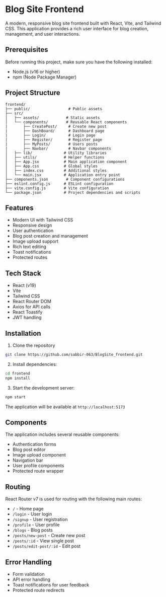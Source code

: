 # Blog Site Frontend

A modern, responsive blog site frontend built with React, Vite, and Tailwind CSS. This application provides a rich user interface for blog creation, management, and user interactions.

## Prerequisites

Before running this project, make sure you have the following installed:
- Node.js (v16 or higher)
- npm (Node Package Manager)

## Project Structure

```
frontend/
├── public/                 # Public assets
├── src/
│   ├── assets/            # Static assets
│   └── components/        # Reusable React components
|       ├── CreatePost/     # Create new post
|       ├── DashBoard/      # Dashboard page
|       ├── Login/          # Login page
|       ├── Register/       # Register page
|       ├── MyPosts/        # Users posts
|       ├── Navbar/         # Navbar components
│   ├── lib/              # Utility libraries
│   ├── utils/            # Helper functions
│   ├── App.jsx           # Main application component
│   ├── App.css           # Global styles
│   ├── index.css         # Additional styles
│   └── main.jsx          # Application entry point
├── components.json        # Component configurations
├── eslint.config.js      # ESLint configuration
├── vite.config.js        # Vite configuration
└── package.json          # Project dependencies and scripts
```

## Features

- Modern UI with Tailwind CSS
- Responsive design
- User authentication
- Blog post creation and management
- Image upload support
- Rich text editing
- Toast notifications
- Protected routes

## Tech Stack

- React (v19)
- Vite
- Tailwind CSS
- React Router DOM
- Axios for API calls
- React Toastify
- JWT handling

## Installation

1. Clone the repository
```bash
git clone https://github.com/sabbir-063/BlogSite_frontend.git
```

2. Install dependencies:
```bash
cd frontend
npm install
```

3. Start the development server:
```bash
npm start
```

The application will be available at `http://localhost:5173`



## Components

The application includes several reusable components:
- Authentication forms
- Blog post editor
- Image upload component
- Navigation bar
- User profile components
- Protected route wrapper


## Routing

React Router v7 is used for routing with the following main routes:
- `/` - Home page
- `/login` - User login
- `/signup` - User registration
- `/profile` - User profile
- `/blogs` - Blog posts
- `/posts/new-post` - Create new post
- `/posts/:id` - View single post
- `/posts/edit-post/:id` - Edit post

## Error Handling

- Form validation
- API error handling
- Toast notifications for user feedback
- Protected route redirects
